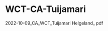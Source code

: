 # WCT-CA-Tuijamari
2022-10-09_CA_WCT_Tuijamari Helgeland_ pdf
<!DOCTYPE html><html>
 <head>
 <title>web-security-answer/title>
 </head>
 <body>
 <h1>WCT_CA</h1>
 <p>.</p>
 <h2>Web Security</h2>
 <p id="web-security-question">How would you advise a potential 
client to secure his/her website from web security attacks? Note: the 
word count for your answer should not be greater than 250 words</p>
 <p id="web-security-answer">[Report about web security:
As a front- end developer, I need you to understand the importance of web security. 
I have learned from the Noroff school that it is important to keep in mind the three S:s when 
choosing a hosting webservice. The three S:s are good speed, reliable security and support 
which is easy to reach at the hosting service. Web security is something that must be up to 
date, but can be medium priced.
There are various kinds of hosting services like shred host which are used by small companies. 
Then the host is shared with other users. This is the cheapest verson of web security, but not 
always the best. 
Other versions are VPS host services for your private use, which we can offer for you, because 
my husband works with this kind of issue. You can also choose cloud hosting services or private 
hosting services, which are most expensive. They are often used by bigger companies with a lot 
of data to save. 
There are a lot of security systems to take on use either manually on your own VPS or from web 
services. It is not only the home page which is important to secure, but also the connection 
between you and your clients, your files, and documents you are sharing on the web. These can 
be attacked by other users on the web. 
As a front- end developer, I need to advise you to Worths eventually web attracts. To think 
about your web security is as important as mine. It is important to me that you can rely on me
as a secure and service minded front end- developer.
With best Regards, Tuijamari Helgeland

